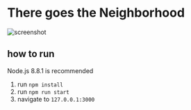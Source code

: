 # There goes the Neighborhood

![screenshot](https://github.com/pizzaisdavid/bungalow/blob/master/notes/thanks.PNG)

## how to run
Node.js 8.8.1 is recommended
1. run `npm install`
1. run `npm run start`
1. navigate to `127.0.0.1:3000`
